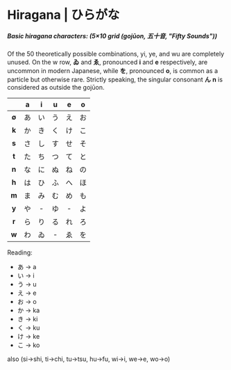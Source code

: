 # Hiragana | ひらがな


##### Basic hiragana characters: (5×10 grid (gojūon, 五十音, "Fifty Sounds"))

Of the 50 theoretically possible combinations, yi, ye, and wu are completely unused. On the w row, **ゐ** and **ゑ**, pronounced **i** and **e** respectively, are uncommon in modern Japanese, while **を**, pronounced **o**, is common as a particle but otherwise rare. Strictly speaking, the singular consonant **ん** **n** is considered as outside the gojūon.

|       | **a** | **i** | **u** | **e** | **o** |
| :---: | :---: | :---: | :---: | :---: | :---: |
| **∅** |   あ  |   い  |   う  |   え  |   お  | 
| **k** |   か  |   き  |   く  |   け  |   こ  |
| **s** |   さ  |   し  |   す  |   せ  |   そ  |
| **t** |   た  |   ち  |   つ  |   て  |   と  |
| **n** |   な  |   に  |   ぬ  |   ね  |   の  |
| **h** |   は  |   ひ  |   ふ  |   へ  |   ほ  |
| **m** |   ま  |   み  |   む  |   め  |   も  |
| **y** |   や  |   -   |   ゆ  |   -   |   よ  |
| **r** |   ら  |   り  |   る  |   れ  |   ろ  |
| **w** |   わ  |   ゐ  |   -   |   ゑ  |   を  |

Reading:
- あ → a
- い → i
- う → u
- え → e
- お → o
- か → ka
- き → ki
- く → ku
- け → ke
- こ → ko

also (si→shi, ti→chi, tu→tsu, hu→fu, wi→i, we→e, wo→o)
